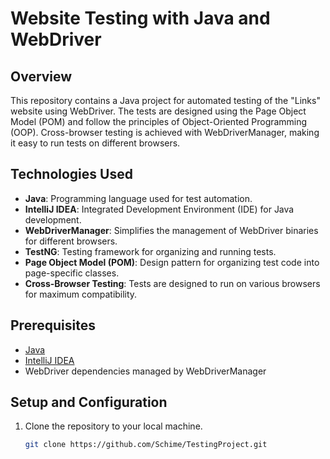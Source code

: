 # Website Testing with Java and WebDriver

## Overview

This repository contains a Java project for automated testing of the "Links" website using WebDriver. The tests are designed using the Page Object Model (POM) and follow the principles of Object-Oriented Programming (OOP). Cross-browser testing is achieved with WebDriverManager, making it easy to run tests on different browsers.

## Technologies Used

- **Java**: Programming language used for test automation.
- **IntelliJ IDEA**: Integrated Development Environment (IDE) for Java development.
- **WebDriverManager**: Simplifies the management of WebDriver binaries for different browsers.
- **TestNG**: Testing framework for organizing and running tests.
- **Page Object Model (POM)**: Design pattern for organizing test code into page-specific classes.
- **Cross-Browser Testing**: Tests are designed to run on various browsers for maximum compatibility.

## Prerequisites

- [Java](https://www.oracle.com/java/technologies/javase-downloads.html)
- [IntelliJ IDEA](https://www.jetbrains.com/idea/download/)
- WebDriver dependencies managed by WebDriverManager

## Setup and Configuration

1. Clone the repository to your local machine.
   ```bash
   git clone https://github.com/Schime/TestingProject.git

